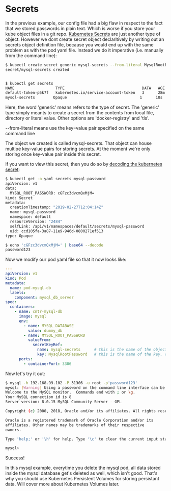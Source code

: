 # Secrets

In the previous example, our config file had a big flaw in respect to the fact that we stored passwords in plain text. Which is worse if you store your kube object files in a git repo. [Kubernetes Secrets](https://kubernetes.io/docs/concepts/configuration/secret/) are just another type of object. However we dont create secret object declaritively by writing out an secrets object definition file, because you would end up with the same problem as with the pod yaml file. Instead we do it imperative (i.e. manually from the command line):

```bash
$ kubectl create secret generic mysql-secrets --from-literal MysqlRootPassword=password123
secret/mysql-secrets created


$ kubectl get secrets
NAME                  TYPE                                  DATA   AGE
default-token-p5k7f   kubernetes.io/service-account-token   3      28m  # this comes included in kube cluster. 
mysql-secrets        Opaque                                1      10s
```

Here, the word 'generic' means refers to the type of secret. The 'generic' type simply meants to create a secret from the contents from local file, directory or literal value. Other options are 'docker-registry' and 'tls'. 

--from-literal means use the key=value pair specified on the same command line

The object we created is called mysql-secrets. That object can house multipe key-value pairs for storing secrets. At the moment we're only storing once key-value pair inside this secret. 

If you want to view this secret, then you do so by [decoding the kubernetes secret](https://kubernetes.io/docs/concepts/configuration/secret/#decoding-a-secret):

```bash
$ kubectl get -o yaml secrets mysql-password
apiVersion: v1
data:
  MYSQL_ROOT_PASSWORD: cGFzc3dvcmQxMjM=
kind: Secret
metadata:
  creationTimestamp: "2019-02-27T12:04:14Z"
  name: mysql-password
  namespace: default
  resourceVersion: "2484"
  selfLink: /api/v1/namespaces/default/secrets/mysql-password
  uid: ccd105fa-3a87-11e9-946d-0800271ef513
type: Opaque

$ echo 'cGFzc3dvcmQxMjM=' | base64 --decode
password123
```

Now we modify our pod yaml file so that it now looks like:

```yaml
---
apiVersion: v1
kind: Pod
metadata:
  name: pod-mysql-db
  labels:
    component: mysql_db_server
spec:
  containers:
    - name: cntr-mysql-db
      image: mysql
      env:
        - name: MYSQL_DATABASE
          value: dummy_db
        - name: MYSQL_ROOT_PASSWORD
          valueFrom:
            secretKeyRef:
              name: mysql-secrets      # this is the name of the object that holds one or more key-value pairs. 
              key: MysqlRootPassword   # this is the name of the key, whose value we're interested in. 
      ports:
        - containerPort: 3306
```

Now let's try it out:

```bash
$ mysql -h 192.168.99.102 -P 31306 -u root -p'password123'
mysql: [Warning] Using a password on the command line interface can be insecure.
Welcome to the MySQL monitor.  Commands end with ; or \g.
Your MySQL connection id is 8
Server version: 8.0.15 MySQL Community Server - GPL

Copyright (c) 2000, 2018, Oracle and/or its affiliates. All rights reserved.

Oracle is a registered trademark of Oracle Corporation and/or its
affiliates. Other names may be trademarks of their respective
owners.

Type 'help;' or '\h' for help. Type '\c' to clear the current input statement.

mysql>
```

Success!

In this mysql example, everytime you delete the mysql pod, all data stored inside the mysql database get's deleted as well, which isn't good. That's why you should use Kubernetes Persistent Volumes for storing persistant data. Will cover more about Kubernetes Volumes later.
